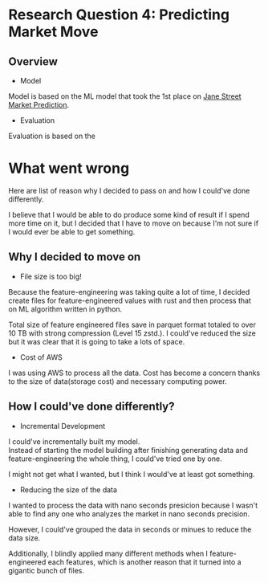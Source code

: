 # Research Question 4: Predicting Market Move
## Overview

- Model

Model is based on the ML model that took the 1st place on [Jane Street Market Prediction](https://www.kaggle.com/competitions/jane-street-market-prediction/discussion/224348).

- Evaluation

Evaluation is based on the 

# What went wrong

Here are list of reason why I decided to pass on and how I could've done differently.

I believe that I would be able to do produce some kind of result if I spend more time on it, but I decided that I have to move on because I'm not sure if I would ever be able to get something.


## Why I decided to move on

- File size is too big!

Because the feature-engineering was taking quite a lot of time, I decided create files for feature-engineered values with rust and then process that on ML algorithm written in python.

Total size of feature engineered files save in parquet format totaled to over 10 TB with strong compression (Level 15 zstd.).
I could've reduced the size but it was clear that it is going to take a lots of space.

- Cost of AWS

I was using AWS to process all the data. Cost has become a concern thanks to the size of data(storage cost) and necessary computing power.


## How I could've done differently?

- Incremental Development

I could've incrementally built my model.  
Instead of starting the model building after finishing generating data and feature-engineering the whole thing, I could've tried one by one.

I might not get what I wanted, but I think I would've at least got something.

- Reducing the size of the data

I wanted to process the data with nano seconds presicion because I wasn't able to find any one who analyzes the market in nano seconds precision. 

However, I could've grouped the data in seconds or minues to reduce the data size.

Additionally, I blindly applied many different methods when I feature-engineered each features, which is another reason that it turned into a gigantic bunch of files.

